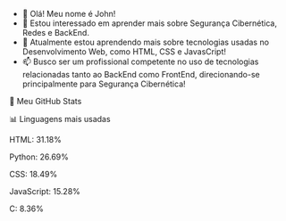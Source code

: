 - 👋 Olá! Meu nome é John!
- 👀 Estou interessado em aprender mais sobre Segurança Cibernética, Redes e BackEnd.
- 🌱 Atualmente estou aprendendo mais sobre tecnologias usadas no Desenvolvimento Web, como HTML, CSS e JavasCript!
- 📫 Busco ser um profissional competente no uso de tecnologias relacionadas tanto ao BackEnd como FrontEnd, direcionando-se principalmente para Segurança Cibernética!

🌟 Meu GitHub Stats

📊 Linguagens mais usadas



HTML: 31.18%

Python: 26.69%

CSS: 18.49%

JavaScript: 15.28%

C: 8.36%

